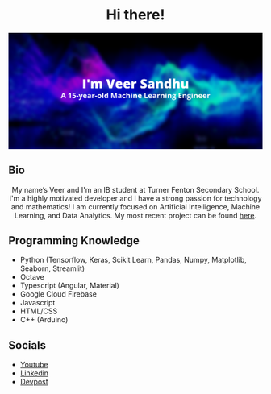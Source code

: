 <h1 align="center">Hi there!</h1>

<div align="center">
<img hight="500" width="1000" align="center" src="https://github.com/Real-VeerSandhu/Real-VeerSandhu/blob/main/Veer Sandhu (2).png">
</div>

## Bio
<div align="center">
My name’s Veer and I'm an IB student at Turner Fenton Secondary School. I'm a highly motivated developer and I have a strong passion for technology and mathematics! I am currently focused on Artificial Intelligence, Machine Learning, and Data Analytics. My most recent project can be found <a href="https://github.com/Real-VeerSandhu/Energy-App">here</a>.
</div>

## Programming Knowledge
- Python (Tensorflow, Keras, Scikit Learn, Pandas, Numpy, Matplotlib, Seaborn, Streamlit)
- Octave
- Typescript (Angular, Material)
- Google Cloud Firebase
- Javascript
- HTML/CSS
- C++ (Arduino)

## Socials

- [Youtube](https://www.youtube.com/channel/UCZpL_cCZfkilh7ITC_qUigw)
- [Linkedin](https://www.linkedin.com/in/veer-sandhu/)
- [Devpost](https://devpost.com/Real-VeerSandhu?ref_content=user-portfolio&ref_feature=portfolio&ref_medium=global-nav)
